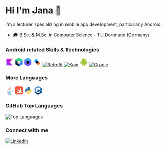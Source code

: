 # Hi I'm Jana 👋

I'm a lecturer specializing in mobile app development, particularly Android.

- 🎓 B.Sc. & M.Sc. in Computer Science - TU Dortmund (Germany)

### Android related Skills & Technologies
<a href="https://kotlinlang.org/" target="_blank"><img alt="Kotlin" width="26px" src="https://raw.githubusercontent.com/devicons/devicon/master/icons/kotlin/kotlin-original.svg"/></a>
<a href="https://developer.android.com/jetpack/compose" target="_blank"><img alt="Jetpack Compose" width="26px" src="https://raw.githubusercontent.com/devicons/devicon/master/icons/jetpackcompose/jetpackcompose-original.svg"/></a>
<a href="https://www.jetbrains.com/compose-multiplatform/" target="_blank"><img alt="Compose Multiplatform" height="26px" src="https://github.com/JetBrains/compose-multiplatform/blob/master/artwork/compose-logo.svg"/></a>
<a href="https://ktor.io/" target="_blank"><img alt="Ktor" width="26px" src="https://raw.githubusercontent.com/devicons/devicon/master/icons/ktor/ktor-original.svg"/></a>
<a href="https://square.github.io/retrofit/" target="_blank"><img alt="Retrofit" width="26px" src="https://avatars.githubusercontent.com/u/82592?s=48&v=4"/></a>
<a href="https://insert-koin.io/" target="_blank"><img alt="Koin" width="26px" src="https://avatars.githubusercontent.com/u/38280958?s=48&v=4"/></a>
<a href="https://developer.android.com/topic/libraries/architecture/room" target="_blank"><img alt="Room" width="26px" src="https://raw.githubusercontent.com/devicons/devicon/master/icons/android/android-original.svg"/></a>
<a href="https://gradle.org/" target="_blank"><img alt="Gradle" width="26px" src="https://avatars.githubusercontent.com/u/124156?s=48&v=4"/></a>

### More Languages
<a href="https://www.java.com/" target="_blank"><img alt="Java" width="26px" src="https://raw.githubusercontent.com/devicons/devicon/master/icons/java/java-original.svg"/></a>
<a href="https://developer.apple.com/swift/" target="_blank"><img alt="Swift" width="26px" src="https://raw.githubusercontent.com/devicons/devicon/master/icons/swift/swift-original.svg"/></a>
<a href="https://www.python.org/" target="_blank"><img alt="Python" width="26px" src="https://raw.githubusercontent.com/devicons/devicon/master/icons/python/python-original.svg"/></a>
<a href="https://isocpp.org/" target="_blank"><img alt="C++" width="26px" src="https://raw.githubusercontent.com/devicons/devicon/master/icons/cplusplus/cplusplus-original.svg"/></a>

### GitHub Top Languages
![Top Languages](https://github-readme-stats.vercel.app/api/top-langs/?username=jana-ja&layout=compact&theme=dark)

### Connect with me

[![LinkedIn](https://img.shields.io/badge/LinkedIn-Jana%20Jansen-blue?style=flat&logo=linkedin)](https://www.linkedin.com/in/jana-jansen-aa464a241/)

